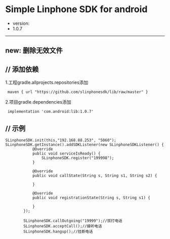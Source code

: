 Simple Linphone SDK for android
===============================
* version:<br>
* 1.0.7<br>
---------------------
new: 删除无效文件
---------------------
// 添加依赖<br>
----------------
1.工程gradle.allprojects.repositories添加<br>
```
 maven { url "https://github.com/slinphonesdk/lib/raw/master" }
```
2.项目gradle.dependencies添加<br>
```   
 implementation 'com.android:lib:1.0.7'
```
// 示例<br>
----------
```
SLinphoneSDK.init(this,"192.168.88.253", "5060");
SLinphoneSDK.getInstance().addSDKListener(new SLinphoneSDKListener() {
            @Override
            public void serviceIsReady() {
                SLinphoneSDK.register("199998");
            }

            @Override
            public void callState(String s, String s1, String s2) {

            }

            @Override
            public void registrationState(String s, String s1) {

            }
        });
        
        SLinphoneSDK.callOutgoing("19999");//拔打电话
        SLinphoneSDK.acceptCall();//接听电话
        SLinphoneSDK.hangup();//挂断电话
```
